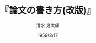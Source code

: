 ---
title: "『論文の書き方(改版)』"
description: "論文やリポートは、なかなか書けないものである。もとより「いかに考えるべきか」を離れて「いかに書くか」は存在しえない。著者は当代一流の文章家。その文体の明晰暢達はひろく知られている。読者は、著者の多年にわたる執筆経験に即しながら、文章というものの秘密を教えられ、文章構成の基本的ルールを興味深く学ぶことができよう。
"
date: 1959/3/17
draft: false
hideToc: false
enableToc: true
enableTocContent: false
author: "清水 幾太郎"
tags: 
- 論文
category: 
- 大学生活
series:
- 岩波新書
- 早稲田大学必修基礎演習テキスト100(2020年度)
image: images/feature2/content.png
---